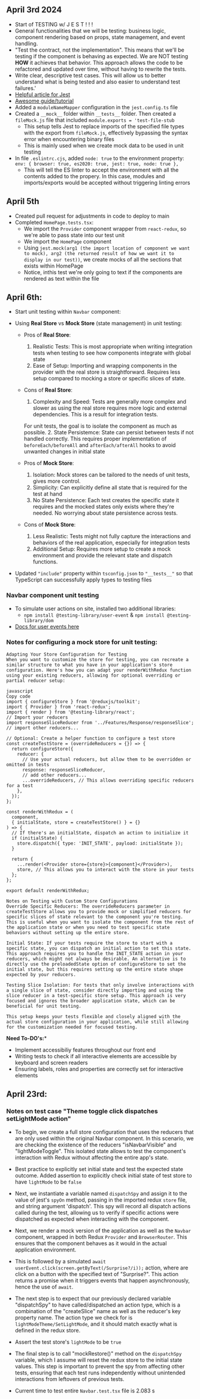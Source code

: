 ## April 3rd 2024
- Start of TESTING w/ J E S T ! ! !
- General functionalities that we will be testing: business logic, component rendering based on props, state management, and event handling.
- "Test the contract, not the implementation". This means that we'll be testing if the component is behaving as expected. We are NOT testing **HOW** it achieves that behavior. This approach allows the code to be refactored and updated over time, without having to rewrite the tests.
- Write clear, descriptive test cases. This will allow us to better understand what is being tested and also easier to understand test failures.'
- [Helpful article for Jest](https://testrigor.com/blog/jest-testing/)
- [Awesome guide/tutorial](https://www.robinwieruch.de/react-testing-library/)
- Added a `moduleNameMapper` configuration in the `jest.config.ts` file
- Created a `__mock__` folder within `__tests__` folder. Then created a `fileMock.js` file that included `module.exports = 'test-file-stub`
  - This setup tells Jest to replace imports of the specified file types with the export from `fileMock.js`, effectively bypassing the syntax error when encountering binary files
  - This is mainly used when we create mock data to be used in unit testing
- In file `.eslintrc.cjs`, added `node: true` to the environment property: `env: { browser: true, es2020: true, jest: true, node: true },`
  - This will tell the ES linter to accept the environment with all the contents added to the propery. In this case, modules and imports/exports would be accepted without triggering linting errors


## April 5th
- Created pull request for adjustments in code to deploy to main
- Completed `HomePage.tests.tsx`:
  - We import the `Provider` component wrapper from `react-redux`, so we're able to pass state into our test unit
  - We import the `HomePage` component
  - Using `jest.mock(arg1 (the import location of component we want to mock), arg2 (the returned result of how we want it to display in our test))`, we create mocks of all the sections that exists within HomePage
  - Notice, inthis test we're only going to text if the components are rendered as text within the file


## April 6th:
- Start unit testing within `Navbar` component:
- Using **Real Store** vs **Mock Store** (state management) in unit testing:
  - Pros of **Real Store**:
    1. Realistic Tests: This is most appropriate when writing integration tests when testing to see how components integrate with global state
    2. Ease of Setup: Importing and wrapping components in the provider with the real store is straightforward. Requires less setup compared to mocking a store or specific slices of state.
   
  - Cons of **Real Store**:
    1. Complexity and Speed: Tests are generally more complex and slower as using the real store requires more logic and external dependencies. This is a result for integration tests.

    For unit tests, the goal is to isolate the component as much as possible.
    2. State Persistemce: State can persist between tests if not handled correctly. This requires proper implementation of `beforeEach/beforeAll` and `afterEach/afterAll` hooks to avoid unwanted changes in initial state


  - Pros of **Mock Store**:
    1. Isolation: Mock stores can be tailored to the needs of unit tests, gives more control.
    2. Simplicity: Can explicitly define all state that is required for the test at hand
    3. No State Persistence: Each test creates the specific state it requires and the mocked states only exists where they're needed. No worrying about state persistence across tests.
  
  - Cons of **Mock Store**:
    1. Less Realistic: Tests might not fully capture the interactions and behaviors of the real application, especially for integration tests
    2. Additional Setup: Requires more setup to create a mock environment and provide the relevant state and dispatch functions.

- Updated `"include"` property within `tsconfig.json` to `"__tests__"` so that TypeScript can successfully apply types to testing files

### Navbar component unit testing
- To simulate user actions on site, installed two additional libraries:
  - `npm install @testing-library/user-event` & `npm install @testing-library/dom`
- [Docs for user events here](https://testing-library.com/docs/user-event/intro)

### Notes for configuring a mock store for unit testing:
```
Adapting Your Store Configuration for Testing
When you want to customize the store for testing, you can recreate a similar structure to what you have in your application's store configuration. Here's how you can adapt your renderWithRedux function using your existing reducers, allowing for optional overriding or partial reducer setup:

javascript
Copy code
import { configureStore } from '@reduxjs/toolkit';
import { Provider } from 'react-redux';
import { render } from '@testing-library/react';
// Import your reducers
import responseSliceReducer from '../Features/Response/responseSlice';
// import other reducers...

// Optional: Create a helper function to configure a test store
const createTestStore = (overrideReducers = {}) => {
  return configureStore({
    reducer: {
      // Use your actual reducers, but allow them to be overridden or omitted in tests
      response: responseSliceReducer,
      // add other reducers...
      ...overrideReducers, // This allows overriding specific reducers for a test
    },
  });
};

const renderWithRedux = (
  component,
  { initialState, store = createTestStore() } = {}
) => {
  // If there's an initialState, dispatch an action to initialize it
  if (initialState) {
    store.dispatch({ type: 'INIT_STATE', payload: initialState });
  }

  return {
    ...render(<Provider store={store}>{component}</Provider>),
    store, // This allows you to interact with the store in your tests
  };
};

export default renderWithRedux;

Notes on Testing with Custom Store Configurations
Override Specific Reducers: The overrideReducers parameter in createTestStore allows you to provide mock or simplified reducers for specific slices of state relevant to the component you're testing. This is useful when you want to isolate the component from the rest of the application state or when you need to test specific state behaviors without setting up the entire store.

Initial State: If your tests require the store to start with a specific state, you can dispatch an initial action to set this state. This approach requires you to handle the INIT_STATE action in your reducers, which might not always be desirable. An alternative is to directly use the preloadedState option of configureStore to set the initial state, but this requires setting up the entire state shape expected by your reducers.

Testing Slice Isolation: For tests that only involve interactions with a single slice of state, consider directly importing and using the slice reducer in a test-specific store setup. This approach is very focused and ignores the broader application state, which can be beneficial for unit testing.

This setup keeps your tests flexible and closely aligned with the actual store configuration in your application, while still allowing for the customization needed for focused testing.
```

**Need To-DO's:***
- Implement accessibiliy features throughout our front end
- Writing tests to check if all interactive elements are accessible by keyboard and screen readers
- Ensuring labels, roles and properties are correctly set for interactive elements

## April 23rd:
### Notes on test case "Theme toggle click dispatches setLightMode action"
- To begin, we create a full store configuration that uses the reducers that are only used within the original Navbar component. In this scenario, we are checking the existence of the reducers "isNavbarVisible" and "lightModeToggle". This isolated state allows to test the component's interaction with Redux without affecting the entire app's state.

- Best practice to explicitly set initial state and test the expected state outcome. Added assertion to explicitly check initial state of test store to have `lightMode` to be `false`
    
- Next, we instantiate a variable named `dispatchSpy` and assign it to the value of jest's `spyOn` method, passing in the imported redux `store` file, and string argument 'dispatch'. This spy will record all dispatch actions called during the test, allowing us to verify if specific actions were dispatched as expected when interacting with the component.

- Next, we render a mock version of the application as well as the `Navbar` component, wrapped in both Redux `Provider` and `BrowserRouter`. This ensures that the component behaves as it would in the actual application environment. 

- This is followed by a simulated `await userEvent.click(screen.getByText(/Surprise?/i));` action, where are click on a button with the specified text of "Surprise?". This action returns a promise when it triggers events that happen asynchronously, hence the use of `await`.

- The next step is to expect that our previously declared variable "dispatchSpy" to have called/dispatched  an action type, which is a combination of the "createSlice" name as well as the reducer's key property name. The action type we check for is `lightModeTheme/SetLightMode`, and it should match exactly what is defined in the redux store.

- Assert the test store's `lightMode` to be `true`

- The final step is to call "mockRestore()" method on the `dispatchSpy` variable, which I assume will reset the redux store to the initial state values. This step is important to prevent the spy from affecting other tests, ensuring that each test runs independently without unintended interactions from leftovers of previous tests.

- Current time to test entire `Navbar.test.tsx` file is 2.083 s